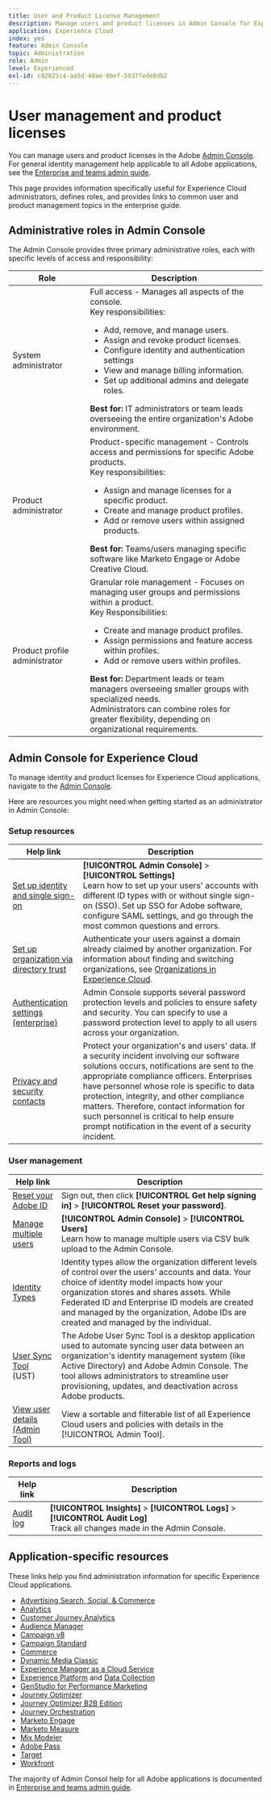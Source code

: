 ```yaml
---
title: User and Product License Management 
description: Manage users and product licenses in Admin Console for Experience Cloud applications.
application: Experience Cloud
index: yes
feature: Admin Console
topic: Administration
role: Admin
level: Experienced
exl-id: c82821c4-aa5d-48ae-8bef-5937fede8db2
---
```

# User management and product licenses

You can manage users and product licenses in the Adobe [Admin Console](https://adminconsole.adobe.com/enterprise/). For general identity management help applicable to all Adobe applications, see the [Enterprise and teams admin guide](https://helpx.adobe.com/enterprise/admin-guide.html). 

This page provides information specifically useful for Experience Cloud administrators, defines roles, and provides links to common user and product management topics in the enterprise guide.

## Administrative roles in Admin Console

The Admin Console provides three primary administrative roles, each with specific levels of access and responsibility:

| Role |  Description |
| ------- | ------- |
|System administrator |Full access - Manages all aspects of the console. <br>Key responsibilities: <br><ul><li>Add, remove, and manage users.</li><li>Assign and revoke product licenses.</li><li>Configure identity and authentication settings</li><li>View and manage billing information.</li><li>Set up additional admins and delegate roles.</li></ul> **Best for:** IT administrators or team leads overseeing the entire organization's Adobe environment. |
|Product administrator |Product-specific management - Controls access and permissions for specific Adobe products.<br>Key responsibilities:<ul><li>Assign and manage licenses for a specific product.</li><li>Create and manage product profiles.</li><li>Add or remove users within assigned products.</li></ul>   **Best for:** Teams/users managing specific software like Marketo Engage or Adobe Creative Cloud.|
|Product profile administrator |Granular role management - Focuses on managing user groups and permissions within a product.<br>Key Responsibilities:<ul><li>Create and manage product profiles.</li><li>Assign permissions and feature access within profiles.</li><li>Add or remove users within profiles.</li></ul> **Best for:** Department leads or team managers overseeing smaller groups with specialized needs. <br> Administrators can combine roles for greater flexibility, depending on organizational requirements.|

## Admin Console for Experience Cloud 

To manage identity and product licenses for Experience Cloud applications, navigate to the [Admin Console](https://adminconsole.adobe.com/enterprise/).

Here are resources you might need when getting started as an administrator in Admin Console:

### Setup resources

| Help link |  Description |
| ------- | ------ |
|[Set up identity and single sign-on](https://helpx.adobe.com/enterprise/using/set-up-identity.html) | **[!UICONTROL Admin Console]** > **[!UICONTROL Settings]** <br> Learn how to set up your users' accounts with different ID types with or without single sign-on (SSO). Set up SSO for Adobe software, configure SAML settings, and go through the most common questions and errors. |
|[Set up organization via directory trust](https://helpx.adobe.com/enterprise/using/directory-trust.html)  | Authenticate your users against a domain already claimed by another organization. For information about finding and switching organizations, see [Organizations in Experience Cloud](organizations.md).  |
|[Authentication settings (enterprise)](https://helpx.adobe.com/enterprise/using/authentication-settings.html)  |Admin Console supports several password protection levels and policies to ensure safety and security. You can specify to use a password protection level to apply to all users across your organization.  |
| [Privacy and security contacts](https://helpx.adobe.com/enterprise/using/security-contacts.html)  | Protect your organization's and users' data. If a security incident involving our software solutions occurs, notifications are sent to the appropriate compliance officers. Enterprises have personnel whose role is specific to data protection, integrity, and other compliance matters. Therefore, contact information for such personnel is critical to help ensure prompt notification in the event of a security incident.|

### User management

| Help link | Description |
| ------- | ------- |
| [Reset your Adobe ID](https://helpx.adobe.com/manage-account/kb/account-password-sign-help.html) | Sign out, then click **[!UICONTROL Get help signing in]** > **[!UICONTROL Reset your password]**.|
|[Manage multiple users](https://helpx.adobe.com/enterprise/using/bulk-upload-users.html) |**[!UICONTROL Admin Console]** > **[!UICONTROL Users]** <br>Learn how to manage multiple users via CSV bulk upload to the Admin Console.  |
| [Identity Types](https://helpx.adobe.com/enterprise/using/identity.html) | Identity types allow the organization different levels of control over the users' accounts and data. Your choice of identity model impacts how your organization stores and shares assets. While Federated ID and Enterprise ID models are created and managed by the organization, Adobe IDs are created and managed by the individual.  |
|[User Sync Tool](https://helpx.adobe.com/enterprise/using/user-sync.html) (UST)  |The Adobe User Sync Tool is a desktop application used to automate syncing user data between an organization's identity management system (like Active Directory) and Adobe Admin Console. The tool allows administrators to streamline user provisioning, updates, and deactivation across Adobe products.  |
|[View user details (Admin Tool)](admin-tool-experience-cloud.md)  | View a sortable and filterable list of all Experience Cloud users and policies with details in the [!UICONTROL Admin Tool]. |

### Reports and logs

| Help link | Description |
| ------- |------- |
| [Audit log](https://helpx.adobe.com/enterprise/using/audit-logs.html) |**[!UICONTROL Insights]** > **[!UICONTROL Logs]** > **[!UICONTROL Audit Log]** <br> Track all changes made in the Admin Console. |


## Application-specific resources

These links help you find administration information for specific Experience Cloud applications.

<!-- | Application | Link to resource|
| ------- | ------- |
|  [!DNL Analytics] <p>Customer Journey Analytics| [Analytics in the Adobe Admin Console overview](https://experienceleague.adobe.com/en/docs/analytics/admin/admin-console/home) <p>[Administration requirements](https://experienceleague.adobe.com/en/docs/analytics-platform/using/cja-workspace/workspace-faq/frequently-asked-questions-analysis-workspace) |
| [!DNL Audience Manager] | [Audience Manager user migration to Admin Console](https://experienceleague.adobe.com/en/docs/audience-manager/user-guide/features/administration/admin-console-migration) |
| [!DNL Campaign] v8 |  [Get started with permissions](https://experienceleague.adobe.com/en/docs/campaign/campaign-v8/admin/permissions/gs-permissions) |
| [!DNL Campaign Standard] to [!DNL Campaign v8] | [User access management from Campaign Standard to Campaign V8](https://experienceleague.adobe.com/en/docs/campaign-web/acs-to-ac/user-management-acs) |
| [!DNL Commerce] | [Configure the Commerce Admin Integration with Adobe ID](https://experienceleague.adobe.com/en/docs/commerce-admin/start/admin/ims/adobe-ims-config) |
| [!DNL Dynamic Media Classic] | [Administration setup](https://experienceleague.adobe.com/en/docs/dynamic-media-classic/using/setup/administration-setup#user_administration) |
| [!DNL Experience Manager as a Cloud Service] |  [Accessing the Admin Console](https://experienceleague.adobe.com/en/docs/experience-manager-cloud-service/content/onboarding/journey/admin-console) |
| [!DNL Experience Platform] <p>[!DNL Data Collection] | [Access control UI overview](https://experienceleague.adobe.com/en/docs/experience-platform/access-control/ui/overview) <p>[Permission management for data collection in Experience Platform](https://experienceleague.adobe.com/en/docs/experience-platform/collection/permissions)|
| [!DNL GenStudio for Performance Marketing] | [Provision Adobe GenStudio for Performance Marketing](https://experienceleague.adobe.com/en/docs/genstudio-for-performance-marketing/user-guide/intro/product-provisioning) |
| [!DNL Journey Optimizer] | [Manage users and roles](https://experienceleague.adobe.com/en/docs/journey-optimizer/using/access-control/permissions) |
| [!DNL Journey Optimizer B2B Edition] | [User management](https://experienceleague.adobe.com/en/docs/journey-optimizer-b2b/user/admin/user-management) |
|[!DNL  Journey Orchestration] | [Access management](https://experienceleague.adobe.com/en/docs/journeys/using/starting-with-journeys/access-management) |
| [!DNL Marketo Engage] | [Understanding Marketo Subscription and User Migration to the Adobe Admin Console](https://experienceleague.adobe.com/en/docs/marketo/using/product-docs/administration/marketo-with-adobe-identity/subscription-and-user-migration/understanding-marketo-subscription-and-user-migration-to-the-adobe-admin-console) |
| [!DNL Marketo Measure] | [Adobe Admin Console Setup](https://experienceleague.adobe.com/en/docs/marketo-measure/using/configuration-and-setup/getting-started-with-marketo-measure/adobe-admin-console-setup) |
| [!DNL Mix Modeler] | [Access controls](https://experienceleague.adobe.com/en/docs/mix-modeler/using/data-governance/access-controls) |
| [!DNL Pass] | [Get started with Account IQ](https://experienceleague.adobe.com/en/docs/pass/aiq-help/get-started) |
| [!DNL Target] | [Administrator first steps](https://experienceleague.adobe.com/en/docs/target/using/administer/start-target) <p> [User management](https://experienceleague.adobe.com/en/docs/target/using/administer/manage-users/user-management) |
| [!DNL Workfront] | [Manage users in the Adobe Admin Console](https://experienceleague.adobe.com/en/docs/workfront/using/administration-and-setup/add-users/create-manage-users/admin-console) |

 -->

* [Advertising Search, Social, & Commerce](https://experienceleague.adobe.com/en/docs/advertising/search-social-commerce/new-ui/user-administration)
* [Analytics](https://experienceleague.adobe.com/en/docs/analytics/admin/admin-console/home) 
* [Customer Journey Analytics](https://experienceleague.adobe.com/en/docs/analytics-platform/using/cja-workspace/workspace-faq/frequently-asked-questions-analysis-workspace) 
* [Audience Manager](https://experienceleague.adobe.com/en/docs/audience-manager/user-guide/features/administration/admin-console-migration) 
* [Campaign v8](https://experienceleague.adobe.com/en/docs/campaign/campaign-v8/admin/permissions/gs-permissions) 
* [Campaign Standard](https://experienceleague.adobe.com/en/docs/campaign-web/acs-to-ac/user-management-acs) 
* [Commerce](https://experienceleague.adobe.com/en/docs/commerce-admin/start/admin/ims/adobe-ims-config) 
* [Dynamic Media Classic](https://experienceleague.adobe.com/en/docs/dynamic-media-classic/using/setup/administration-setup#user_administration) 
* [Experience Manager as a Cloud Service](https://experienceleague.adobe.com/en/docs/experience-manager-cloud-service/content/onboarding/journey/admin-console) 
* [Experience Platform](https://experienceleague.adobe.com/en/docs/experience-platform/access-control/ui/overview) and [Data Collection](https://experienceleague.adobe.com/en/docs/experience-platform/collection/permissions)
* [GenStudio for Performance Marketing](https://experienceleague.adobe.com/en/docs/genstudio-for-performance-marketing/user-guide/intro/product-provisioning) 
* [Journey Optimizer](https://experienceleague.adobe.com/en/docs/journey-optimizer/using/access-control/permissions) 
* [Journey Optimizer B2B Edition](https://experienceleague.adobe.com/en/docs/journey-optimizer-b2b/user/admin/user-management) 
* [Journey Orchestration](https://experienceleague.adobe.com/en/docs/journeys/using/starting-with-journeys/access-management) 
* [Marketo Engage](https://experienceleague.adobe.com/en/docs/marketo/using/product-docs/administration/marketo-with-adobe-identity/subscription-and-user-migration/understanding-marketo-subscription-and-user-migration-to-the-adobe-admin-console) 
* [Marketo Measure](https://experienceleague.adobe.com/en/docs/marketo-measure/using/configuration-and-setup/getting-started-with-marketo-measure/adobe-admin-console-setup) 
* [Mix Modeler](https://experienceleague.adobe.com/en/docs/mix-modeler/using/data-governance/access-controls)
* [Adobe Pass](https://experienceleague.adobe.com/en/docs/pass/aiq-help/get-started)
* [Target](https://experienceleague.adobe.com/en/docs/target/using/administer/start-target)
* [Workfront](https://experienceleague.adobe.com/en/docs/workfront/using/administration-and-setup/add-users/create-manage-users/admin-console)

The majority of Admin Consol help for all Adobe applications is documented in [Enterprise and teams admin guide](https://helpx.adobe.com/enterprise/admin-guide.html).
